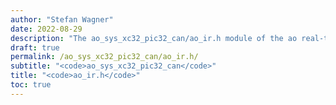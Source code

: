 ```yaml
---
author: "Stefan Wagner"
date: 2022-08-29
description: "The ao_sys_xc32_pic32_can/ao_ir.h module of the ao real-time operating system."
draft: true
permalink: /ao_sys_xc32_pic32_can/ao_ir.h/ 
subtitle: "<code>ao_sys_xc32_pic32_can</code>"
title: "<code>ao_ir.h</code>"
toc: true
---
```


